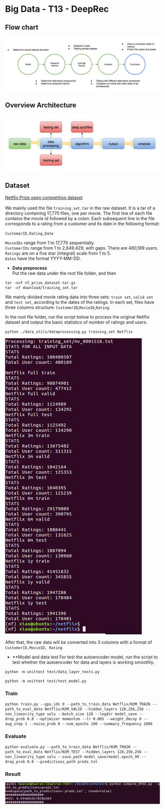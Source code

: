 # Big Data - T13 - DeepRec
## Flow chart
![pic10](https://github.com/jeness/BigData_T13_DeepRec/raw/master/screenshots/WechatIMG122.jpeg)
## Overview Architecture
![pic11](https://github.com/jeness/BigData_T13_DeepRec/raw/master/screenshots/arche.png)
## Dataset
[Netflix Prize open competition dataset](https://www.kaggle.com/netflix-inc/netflix-prize-data)<br>
<br>
We mainly used the file `training_set.tar` in the raw dataset. It is a tar of a directory containing 17,770 files, one per movie. The first line of each file contains the movie id followed by a colon. Each subsequent line in the file corresponds to a rating from a customer and its date in the following format:

`CustomerID,Rating,Date`

`MovieIDs` range from 1 to 17,770 sequentially.<br>
`CustomerIDs` range from 1 to 2,649,429, with gaps. There are 480,189 users.<br>
`Ratings` are on a five star (integral) scale from 1 to 5.<br>
`Dates` have the format YYYY-MM-DD.<br>

+ **Data preprocess** <br>
Put the raw data under the root file folder, and then
```
tar -xvf nf_prize_dataset.tar.gz
tar -xf download/training_set.tar
```

We mainly divided movie rating data into three sets: `train set`, `valid set` and `test set`, according to the dates of the ratings. In each set, files have three columns structure: `CustomerID`,`MovieID`,`Rating`.

In the root file folder, run the script below to process the original Netflix dataset and output the basic statistics of number of ratings and users.
```
python ./data_utils/dataprocessing.py training_set Netflix
```
![picture 2](https://github.com/jeness/BigData_T13_DeepRec/raw/master/screenshots_data%20processing/datastats.PNG)

After that, the raw data will be converted into 3 columns with a format of <br>
`CustomerID,MovieID, Rating`

+ **Model and data test 
For test the autoencoder model, run the script to test whether the autoencoder for data and layers is working smoothly.
```
python -m unittest test/data_layer_tests.py
```
```
python -m unittest test/test_model.py
```

### Train
```
python train.py --gpu_ids 0 --path_to_train_data Netflix/N3M_TRAIN --path_to_eval_data Netflix/N3M_VALID --hidden_layers 128,256,256 --non_linearity_type selu --batch_size 128 --logdir model_save --drop_prob 0.8 --optimizer momentum --lr 0.005 --weight_decay 0 --aug_step 1 --noise_prob 0 --num_epochs 100 --summary_frequency 1000

```
### Evaluate
```
python evaluate.py --path_to_train_data Netflix/N3M_TRAIN --path_to_eval_data Netflix/N3M_TEST --hidden_layers 128,256,256 --non_linearity_type selu --save_path model_save/model.epoch_99 --drop_prob 0.8 --predictions_path preds.txt

```

### Result
![finalresult](https://github.com/jeness/BigData_T13_DeepRec/raw/master/screenshots/finalresult.png)